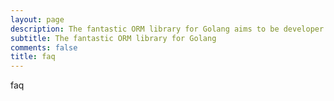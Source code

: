 ```yaml
---
layout: page
description: The fantastic ORM library for Golang aims to be developer friendly.
subtitle: The fantastic ORM library for Golang
comments: false
title: faq
---
```


faq